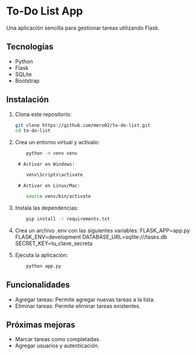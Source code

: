 # To-Do List App

Una aplicación sencilla para gestionar tareas utilizando Flask.

## Tecnologías

- Python
- Flask
- SQLite
- Bootstrap

## Instalación

1. Clona este repositorio:
   ```bash
   git clone https://github.com/mero02/to-do-list.git
   cd to-do-list
   ```
2. Crea un entorno virtual y actívalo:
    ```bash
        python -m venv venv
    ```
        # Activar en Windows:
    ```bash
        venv\Scripts\activate
    ```
        # Activar en Linux/Mac:
    ```bash
        source venv/bin/activate
    ```
3. Instala las dependencias:
    ```bash
        pip install -r requirements.txt
    ```
4. Crea un archivo .env con las siguientes variables:
    FLASK_APP=app.py
    FLASK_ENV=development
    DATABASE_URL=sqlite:///tasks.db
    SECRET_KEY=tu_clave_secreta

5. Ejecuta la aplicación:
    ```bash
        python app.py
    ```

## Funcionalidades
- Agregar tareas: Permite agregar nuevas tareas a la lista.
- Eliminar tareas: Permite eliminar tareas existentes.

## Próximas mejoras
- Marcar tareas como completadas.
- Agregar usuarios y autenticación.